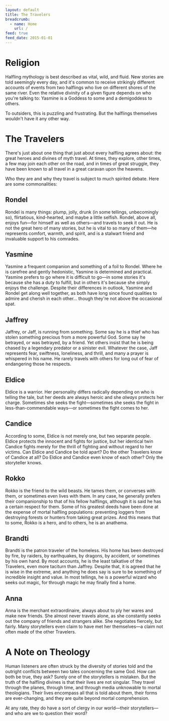 ```yaml
---
layout: default
title: The Travelers
breadcrumb:
  - name: Home
    url: /
feed: true
feed_date: 2015-01-01
---
```


Religion
========

Halfling mythology is best described as vital, wild, and fluid.  New stories are told seemingly every day, and it's common to receive strikingly different accounts of events from two halflings who live on different shores of the same river.  Even the relative divinity of a given figure depends on who you're talking to: Yasmine is a Goddess to some and a demigoddess to others.

To outsiders, this is puzzling and frustrating.  But the halflings themselves wouldn't have it any other way.

The Travelers
=============

There's just about one thing that just about every halfling agrees about: the great heroes and divines of myth travel.  At times, they explore, other times, a few may join each other on the road, and in times of great struggle, they have been known to all travel in a great caravan upon the heavens.

Who they are and why they travel is subject to much spirited debate.  Here are some commonalities:

Rondel
------

Rondel is many things: plump, jolly, drunk (in some tellings, unbecomingly so), flirtatious, kind-hearted, and maybe a little selfish.  Rondel, above all, enjoys fun—for himself as well as others—and travels to seek it out.  He is not the great hero of many stories, but he is vital to so many of them—he represents comfort, warmth, and spirit, and is a stalwart friend and invaluable support to his comrades.

Yasmine
-------

Yasmine a frequent companion and something of a foil to Rondel.  Where he is carefree and gently hedonistic, Yasmine is determined and practical.  Yasmine prefers to go where it is difficult to go—in some stories it's because she has a duty to fulfill, but in others it's because she simply enjoys the challenge.  Despite their differences in outlook, Yasmine and Rondel get along well together, as both have long since found qualities to admire and cherish in each other... though they're not above the occasional spat.

Jaffrey
-------

Jaffrey, or Jaff, is running from something.  Some say he is a thief who has stolen something precious from a more powerful God.  Some say he betrayed, or was betrayed, by a friend.  Yet others insist that he is being chased by a legendary predator or a sinister evil.  Whatever the case, Jaff represents fear, swiftness, loneliness, and thrill, and many a prayer is whispered in his name.  He rarely travels with others for long out of fear of endangering those he respects.

Eldice
------

Eldice is a warrior.  Her personality differs radically depending on who is telling the tale, but her deeds are always heroic and she *always* protects her charge.  Sometimes she seeks the fight—sometimes she seeks the fight in less-than-commendable ways—or sometimes the fight comes to her.

Candice
-------

According to some, Eldice is not merely one, but two separate people.  Eldice protects the innocent and fights for justice, but her identical twin Candice fights merely for the thrill of fighting and without regard to her victims.  Can Eldice and Candice be told apart?  Do the other Travelers know of Candice at all?  Do Eldice and Candice even know of each other?  Only the storyteller knows.

Rokko
-----

Rokko is the friend to the wild beasts.  He tames them, or converses with them, or sometimes even lives with them.  In any case, he generally prefers their companionship to that of his fellow halflings, although it is said he has a certain respect for them.  Some of his greatest deeds have been done at the expense of mortal halfling populations: preventing loggers from destroying forests or hunters from taking great prizes.  And this means that to some, Rokko is a hero, and to others, he is an anathema.

Brandti
-------

Brandti is the patron traveler of the homeless.  His home has been destroyed by fire, by raiders, by earthquakes, by dragons, by accident, or sometimes by his own hand.  By most accounts, he is the least talkative of the Travelers, even more taciturn than Jaffrey.  Despite that, it is agreed that he is wise in the extreme, and anything he does say is sure to be something of incredible insight and value.  In most tellings, he is a powerful wizard who seeks out magic, for through magic he may finally find a home.

Anna
----

Anna is the merchant extraordinaire, always about to ply her wares and make new friends.  She almost never travels alone, as she constantly seeks out the company of friends and strangers alike.  She negotiates fiercely, but fairly.  Many storytellers even claim to have met her themselves—a claim not often made of the other Travelers.

A Note on Theology
==================

Human listeners are often struck by the diversity of stories told and the outright conflicts between two tales concerning the same God.  How can both be true, they ask?  Surely one of the storytellers is mistaken.  But the truth of the halfling divines is that their lives are not singular.  They travel through the planes, through time, and through media unknowable to mortal theologians.  Their lives encompass all that is told about them, their forms are ever-changing, and they are quite beyond mortal comprehension.

At any rate, they do have a sort of clergy in our world—their storytellers—and who are we to question their word?
